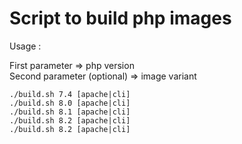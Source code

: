 # Script to build php images

Usage :

First parameter => php version  
Second parameter (optional) => image variant

```shell
./build.sh 7.4 [apache|cli]
./build.sh 8.0 [apache|cli]
./build.sh 8.1 [apache|cli]
./build.sh 8.2 [apache|cli]
./build.sh 8.2 [apache|cli]
```
